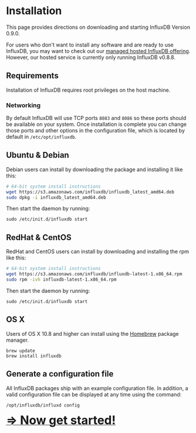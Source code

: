 # Installation

This page provides directions on downloading and starting InfluxDB Version 0.9.0.

For users who don't want to install any software and are ready to use InfluxDB, you may want to check out our [managed hosted InfluxDB offering](http://customers.influxdb.com). However, our hosted service is currently only running InfluxDB v0.8.8.

## Requirements
Installation of InfluxDB requires root privileges on the host machine.

### Networking
By default InfluxDB will use TCP ports `8083` and `8086` so these ports should be available on your system. Once installation is complete you can change those ports and other options in the configuration file, which is located by default in `/etc/opt/influxdb`.

## Ubuntu & Debian
Debian users can install by downloading the package and installing it like this:

```bash
# 64-bit system install instructions
wget https://s3.amazonaws.com/influxdb/influxdb_latest_amd64.deb
sudo dpkg -i influxdb_latest_amd64.deb
```

Then start the daemon by running:

```
sudo /etc/init.d/influxdb start
```

## RedHat & CentOS
RedHat and CentOS users can install by downloading and installing the rpm like this:

```bash
# 64-bit system install instructions
wget https://s3.amazonaws.com/influxdb/influxdb-latest-1.x86_64.rpm
sudo rpm -ivh influxdb-latest-1.x86_64.rpm
```

Then start the daemon by running:

```
sudo /etc/init.d/influxdb start
```

## OS X

Users of OS X 10.8 and higher can install using the [Homebrew](http://brew.sh/) package manager.

```
brew update
brew install influxdb
```

## Generate a configuration file

All InfluxDB packages ship with an example configuration file. In addition, a valid configuration file can be displayed at any time using the command:

```
/opt/influxdb/influxd config
```

<a href="getting_started.html"><font size="6"><b>⇒ Now get started!</b></font></a>

